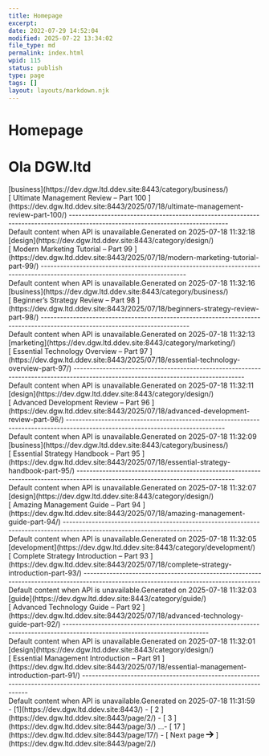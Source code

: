 ```yaml
---
title: Homepage
excerpt: 
date: 2022-07-29 14:52:04
modified: 2025-07-22 13:34:02
file_type: md
permalink: index.html
wpid: 115
status: publish
type: page
tags: []
layout: layouts/markdown.njk
---
```


# Homepage

<span class="background">Ola</span> <span class="foreground">DGW.ltd</span>
===========================================================================

<div class="dgwltd-block dgwltd-cards " id="block_500e46a770e9a1a15bbad18de28d4161-6880b3d41c536"><div class="dgwltd-cards__content"><div class="acf-innerblocks-container">
<div class="dgwltd-cards__grid grid-count--10 "><div class="dgwltd-card  card-1" data-url="https://dev.dgw.ltd.ddev.site:8443/2025/07/18/ultimate-management-review-part-100/"><div class="dgwltd-card__inner"><div class="dgwltd-card__image dgwltd-card__image-placeholder"></div><div class="dgwltd-card__content"><div class="dgwltd-terms"> [business](https://dev.dgw.ltd.ddev.site:8443/category/business/)</div> [ Ultimate Management Review – Part 100 ](https://dev.dgw.ltd.ddev.site:8443/2025/07/18/ultimate-management-review-part-100/) 
-------------------------------------------------------------------------------------------------------------------------------

<div class="dgwltd-card__excerpt"> Default content when API is unavailable.Generated on 2025-07-18 11:32:18 </div> </div> </div></div><div class="dgwltd-card  card-2" data-url="https://dev.dgw.ltd.ddev.site:8443/2025/07/18/modern-marketing-tutorial-part-99/"><div class="dgwltd-card__inner"><div class="dgwltd-card__image dgwltd-card__image-placeholder"></div><div class="dgwltd-card__content"><div class="dgwltd-terms"> [design](https://dev.dgw.ltd.ddev.site:8443/category/design/)</div> [ Modern Marketing Tutorial – Part 99 ](https://dev.dgw.ltd.ddev.site:8443/2025/07/18/modern-marketing-tutorial-part-99/) 
---------------------------------------------------------------------------------------------------------------------------

<div class="dgwltd-card__excerpt"> Default content when API is unavailable.Generated on 2025-07-18 11:32:16 </div> </div> </div></div><div class="dgwltd-card  card-3" data-url="https://dev.dgw.ltd.ddev.site:8443/2025/07/18/beginners-strategy-review-part-98/"><div class="dgwltd-card__inner"><div class="dgwltd-card__image dgwltd-card__image-placeholder"></div><div class="dgwltd-card__content"><div class="dgwltd-terms"> [business](https://dev.dgw.ltd.ddev.site:8443/category/business/)</div> [ Beginner’s Strategy Review – Part 98 ](https://dev.dgw.ltd.ddev.site:8443/2025/07/18/beginners-strategy-review-part-98/) 
----------------------------------------------------------------------------------------------------------------------------

<div class="dgwltd-card__excerpt"> Default content when API is unavailable.Generated on 2025-07-18 11:32:13 </div> </div> </div></div><div class="dgwltd-card  card-4" data-url="https://dev.dgw.ltd.ddev.site:8443/2025/07/18/essential-technology-overview-part-97/"><div class="dgwltd-card__inner"><div class="dgwltd-card__image dgwltd-card__image-placeholder"></div><div class="dgwltd-card__content"><div class="dgwltd-terms"> [marketing](https://dev.dgw.ltd.ddev.site:8443/category/marketing/)</div> [ Essential Technology Overview – Part 97 ](https://dev.dgw.ltd.ddev.site:8443/2025/07/18/essential-technology-overview-part-97/) 
-----------------------------------------------------------------------------------------------------------------------------------

<div class="dgwltd-card__excerpt"> Default content when API is unavailable.Generated on 2025-07-18 11:32:11 </div> </div> </div></div><div class="dgwltd-card  card-5" data-url="https://dev.dgw.ltd.ddev.site:8443/2025/07/18/advanced-development-review-part-96/"><div class="dgwltd-card__inner"><div class="dgwltd-card__image dgwltd-card__image-placeholder"></div><div class="dgwltd-card__content"><div class="dgwltd-terms"> [design](https://dev.dgw.ltd.ddev.site:8443/category/design/)</div> [ Advanced Development Review – Part 96 ](https://dev.dgw.ltd.ddev.site:8443/2025/07/18/advanced-development-review-part-96/) 
-------------------------------------------------------------------------------------------------------------------------------

<div class="dgwltd-card__excerpt"> Default content when API is unavailable.Generated on 2025-07-18 11:32:09 </div> </div> </div></div><div class="dgwltd-card  card-6" data-url="https://dev.dgw.ltd.ddev.site:8443/2025/07/18/essential-strategy-handbook-part-95/"><div class="dgwltd-card__inner"><div class="dgwltd-card__image dgwltd-card__image-placeholder"></div><div class="dgwltd-card__content"><div class="dgwltd-terms"> [business](https://dev.dgw.ltd.ddev.site:8443/category/business/)</div> [ Essential Strategy Handbook – Part 95 ](https://dev.dgw.ltd.ddev.site:8443/2025/07/18/essential-strategy-handbook-part-95/) 
-------------------------------------------------------------------------------------------------------------------------------

<div class="dgwltd-card__excerpt"> Default content when API is unavailable.Generated on 2025-07-18 11:32:07 </div> </div> </div></div><div class="dgwltd-card  card-7" data-url="https://dev.dgw.ltd.ddev.site:8443/2025/07/18/amazing-management-guide-part-94/"><div class="dgwltd-card__inner"><div class="dgwltd-card__image dgwltd-card__image-placeholder"></div><div class="dgwltd-card__content"><div class="dgwltd-terms"> [design](https://dev.dgw.ltd.ddev.site:8443/category/design/)</div> [ Amazing Management Guide – Part 94 ](https://dev.dgw.ltd.ddev.site:8443/2025/07/18/amazing-management-guide-part-94/) 
-------------------------------------------------------------------------------------------------------------------------

<div class="dgwltd-card__excerpt"> Default content when API is unavailable.Generated on 2025-07-18 11:32:05 </div> </div> </div></div><div class="dgwltd-card  card-8" data-url="https://dev.dgw.ltd.ddev.site:8443/2025/07/18/complete-strategy-introduction-part-93/"><div class="dgwltd-card__inner"><div class="dgwltd-card__image dgwltd-card__image-placeholder"></div><div class="dgwltd-card__content"><div class="dgwltd-terms"> [development](https://dev.dgw.ltd.ddev.site:8443/category/development/)</div> [ Complete Strategy Introduction – Part 93 ](https://dev.dgw.ltd.ddev.site:8443/2025/07/18/complete-strategy-introduction-part-93/) 
-------------------------------------------------------------------------------------------------------------------------------------

<div class="dgwltd-card__excerpt"> Default content when API is unavailable.Generated on 2025-07-18 11:32:03 </div> </div> </div></div><div class="dgwltd-card  card-9" data-url="https://dev.dgw.ltd.ddev.site:8443/2025/07/18/advanced-technology-guide-part-92/"><div class="dgwltd-card__inner"><div class="dgwltd-card__image dgwltd-card__image-placeholder"></div><div class="dgwltd-card__content"><div class="dgwltd-terms"> [guide](https://dev.dgw.ltd.ddev.site:8443/category/guide/)</div> [ Advanced Technology Guide – Part 92 ](https://dev.dgw.ltd.ddev.site:8443/2025/07/18/advanced-technology-guide-part-92/) 
---------------------------------------------------------------------------------------------------------------------------

<div class="dgwltd-card__excerpt"> Default content when API is unavailable.Generated on 2025-07-18 11:32:01 </div> </div> </div></div><div class="dgwltd-card  card-10" data-url="https://dev.dgw.ltd.ddev.site:8443/2025/07/18/essential-management-introduction-part-91/"><div class="dgwltd-card__inner"><div class="dgwltd-card__image dgwltd-card__image-placeholder"></div><div class="dgwltd-card__content"><div class="dgwltd-terms"> [design](https://dev.dgw.ltd.ddev.site:8443/category/design/)</div> [ Essential Management Introduction – Part 91 ](https://dev.dgw.ltd.ddev.site:8443/2025/07/18/essential-management-introduction-part-91/) 
-------------------------------------------------------------------------------------------------------------------------------------------

<div class="dgwltd-card__excerpt"> Default content when API is unavailable.Generated on 2025-07-18 11:31:59 </div> </div> </div></div> </div> <nav aria-label="Pagination" class="dgwltd-pagination govuk-pagination">- [1](https://dev.dgw.ltd.ddev.site:8443/)
- [ 2 ](https://dev.dgw.ltd.ddev.site:8443/page/2/)
- [ 3 ](https://dev.dgw.ltd.ddev.site:8443/page/3/)
 <span class="dgwltd-pagination__seperator">…</span>- [ 17 ](https://dev.dgw.ltd.ddev.site:8443/page/17/)
- [ <span class="govuk-pagination__link-title"> Next<span class="govuk-visually-hidden"> page</span> </span> <svg aria-hidden="true" class="govuk-pagination__icon govuk-pagination__icon--next" focusable="false" height="13" viewbox="0 0 15 13" width="15" xmlns="http://www.w3.org/2000/svg"> <path d="m8.107-0.0078125-1.4136 1.414 4.2926 4.293h-12.986v2h12.896l-4.1855 3.9766 1.377 1.4492 6.7441-6.4062-6.7246-6.7266z"></path> </svg> ](https://dev.dgw.ltd.ddev.site:8443/page/2/)
 
</nav> </div> </div></div>